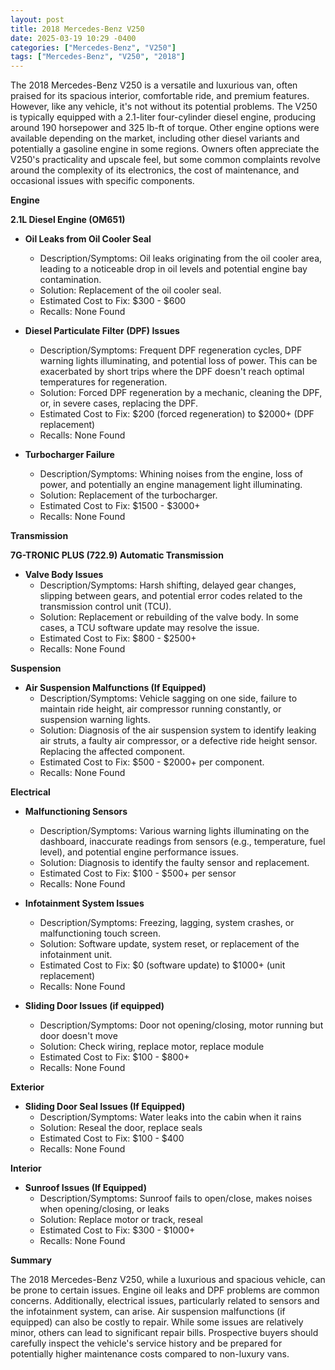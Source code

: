 ```yaml
---
layout: post
title: 2018 Mercedes-Benz V250
date: 2025-03-19 10:29 -0400
categories: ["Mercedes-Benz", "V250"]
tags: ["Mercedes-Benz", "V250", "2018"]
---
```

The 2018 Mercedes-Benz V250 is a versatile and luxurious van, often praised for its spacious interior, comfortable ride, and premium features. However, like any vehicle, it's not without its potential problems. The V250 is typically equipped with a 2.1-liter four-cylinder diesel engine, producing around 190 horsepower and 325 lb-ft of torque. Other engine options were available depending on the market, including other diesel variants and potentially a gasoline engine in some regions. Owners often appreciate the V250's practicality and upscale feel, but some common complaints revolve around the complexity of its electronics, the cost of maintenance, and occasional issues with specific components.

**Engine**

**2.1L Diesel Engine (OM651)**

* **Oil Leaks from Oil Cooler Seal**
    * Description/Symptoms: Oil leaks originating from the oil cooler area, leading to a noticeable drop in oil levels and potential engine bay contamination.
    * Solution: Replacement of the oil cooler seal.
    * Estimated Cost to Fix: $300 - $600
    * Recalls: None Found

* **Diesel Particulate Filter (DPF) Issues**
    * Description/Symptoms: Frequent DPF regeneration cycles, DPF warning lights illuminating, and potential loss of power. This can be exacerbated by short trips where the DPF doesn't reach optimal temperatures for regeneration.
    * Solution: Forced DPF regeneration by a mechanic, cleaning the DPF, or, in severe cases, replacing the DPF.
    * Estimated Cost to Fix: $200 (forced regeneration) to $2000+ (DPF replacement)
    * Recalls: None Found

* **Turbocharger Failure**
    * Description/Symptoms: Whining noises from the engine, loss of power, and potentially an engine management light illuminating.
    * Solution: Replacement of the turbocharger.
    * Estimated Cost to Fix: $1500 - $3000+
    * Recalls: None Found

**Transmission**

**7G-TRONIC PLUS (722.9) Automatic Transmission**

* **Valve Body Issues**
    * Description/Symptoms: Harsh shifting, delayed gear changes, slipping between gears, and potential error codes related to the transmission control unit (TCU).
    * Solution: Replacement or rebuilding of the valve body. In some cases, a TCU software update may resolve the issue.
    * Estimated Cost to Fix: $800 - $2500+
    * Recalls: None Found

**Suspension**

* **Air Suspension Malfunctions (If Equipped)**
    * Description/Symptoms: Vehicle sagging on one side, failure to maintain ride height, air compressor running constantly, or suspension warning lights.
    * Solution: Diagnosis of the air suspension system to identify leaking air struts, a faulty air compressor, or a defective ride height sensor. Replacing the affected component.
    * Estimated Cost to Fix: $500 - $2000+ per component.
    * Recalls: None Found

**Electrical**

* **Malfunctioning Sensors**
    * Description/Symptoms: Various warning lights illuminating on the dashboard, inaccurate readings from sensors (e.g., temperature, fuel level), and potential engine performance issues.
    * Solution: Diagnosis to identify the faulty sensor and replacement.
    * Estimated Cost to Fix: $100 - $500+ per sensor
    * Recalls: None Found

* **Infotainment System Issues**
    * Description/Symptoms: Freezing, lagging, system crashes, or malfunctioning touch screen.
    * Solution: Software update, system reset, or replacement of the infotainment unit.
    * Estimated Cost to Fix: $0 (software update) to $1000+ (unit replacement)
    * Recalls: None Found

* **Sliding Door Issues (if equipped)**
    * Description/Symptoms: Door not opening/closing, motor running but door doesn't move
    * Solution: Check wiring, replace motor, replace module
    * Estimated Cost to Fix: $100 - $800+
    * Recalls: None Found

**Exterior**

* **Sliding Door Seal Issues (If Equipped)**
    * Description/Symptoms: Water leaks into the cabin when it rains
    * Solution: Reseal the door, replace seals
    * Estimated Cost to Fix: $100 - $400
    * Recalls: None Found

**Interior**

* **Sunroof Issues (If Equipped)**
    * Description/Symptoms: Sunroof fails to open/close, makes noises when opening/closing, or leaks
    * Solution: Replace motor or track, reseal
    * Estimated Cost to Fix: $300 - $1000+
    * Recalls: None Found

**Summary**

The 2018 Mercedes-Benz V250, while a luxurious and spacious vehicle, can be prone to certain issues. Engine oil leaks and DPF problems are common concerns. Additionally, electrical issues, particularly related to sensors and the infotainment system, can arise. Air suspension malfunctions (if equipped) can also be costly to repair. While some issues are relatively minor, others can lead to significant repair bills. Prospective buyers should carefully inspect the vehicle's service history and be prepared for potentially higher maintenance costs compared to non-luxury vans.


